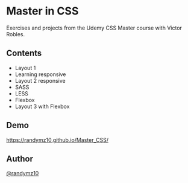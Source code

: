 # Master in CSS

Exercises and projects from the Udemy CSS Master course with Victor Robles.

## Contents

- Layout 1
- Learning responsive
- Layout 2 responsive
- SASS
- LESS
- Flexbox
- Layout 3 with Flexbox

## Demo

https://randymz10.github.io/Master_CSS/

## Author

[@randymz10](https://github.com/randymz10)

